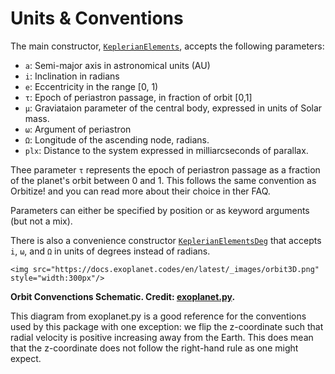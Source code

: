
# Units & Conventions

The main constructor, [`KeplerianElements`](@ref), accepts the following parameters:
- `a`: Semi-major axis in astronomical units (AU)
- `i`: Inclination in radians
- `e`: Eccentricity in the range [0, 1)
- `τ`: Epoch of periastron passage, in fraction of orbit [0,1]
- `μ`: Graviataion parameter of the central body, expressed in units of Solar mass.
- `ω`: Argument of periastron
- `Ω`: Longitude of the ascending node, radians.
- `plx`: Distance to the system expressed in milliarcseconds of parallax.

Thee parameter `τ` represents the epoch of periastron passage as a  fraction of the planet's orbit between 0 and 1. This follows the same convention as Orbitize! and you can read more about their choice in ther FAQ.

Parameters can either be specified by position or as keyword arguments (but not a mix).

There is also a convenience constructor [`KeplerianElementsDeg`](@ref) that accepts `i`, `ω`, and `Ω` in units of degrees instead of radians.


```@raw html
<img src="https://docs.exoplanet.codes/en/latest/_images/orbit3D.png" style="width:300px"/>
```
**Orbit Convenctions Schematic. Credit: [exoplanet.py](https://docs.exoplanet.codes/en/latest/).**

This diagram from exoplanet.py is a good reference for the conventions used by this package with one exception: we flip the z-coordinate such that radial velocity is positive increasing away from the Earth.
This does mean that the z-coordinate does not follow the right-hand rule as one might expect.



